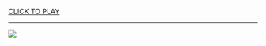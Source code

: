 
<a href="https://premium76.site?title=doodle_champion_island_games&ref=13M">CLICK TO PLAY</a></h3>
<hr>

<a href="https://premium76.site?title=doodle_champion_island_games&ref=13M"><img src="https://clearcache.store/games.png"></a>


